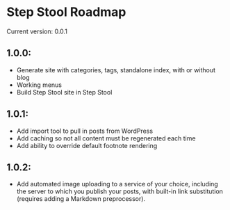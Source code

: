 Step Stool Roadmap
==================

Current version: 0.0.1

1.0.0:
------

- Generate site with categories, tags, standalone index, with or without blog
- Working menus
- Build Step Stool site in Step Stool

1.0.1:
------

- Add import tool to pull in posts from WordPress
- Add caching so not all content must be regenerated each time
- Add ability to override default footnote rendering

1.0.2:
------

- Add automated image uploading to a service of your choice, including the
  server to which you publish your posts, with built-in link substitution
  (requires adding a Markdown preprocessor).